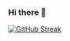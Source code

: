 ### Hi there 👋

[![GitHub Streak](https://streak-stats.demolab.com?user=OmbudRov&theme=highcontrast&hide_border=true&date_format=M%20j%5B%2C%20Y%5D&mode=weekly&card_width=500)](https://git.io/streak-stats)
<!--
**OmbudRov/OmbudRov** is a ✨ _special_ ✨ repository because its `README.md` (this file) appears on your GitHub profile.

Here are some ideas to get you started:

- 🔭 I’m currently working on ...
- 🌱 I’m currently learning ...
- 👯 I’m looking to collaborate on ...
- 🤔 I’m looking for help with ...
- 💬 Ask me about ...
- 📫 How to reach me: ...
- 😄 Pronouns: ...
- ⚡ Fun fact: ...
-->

